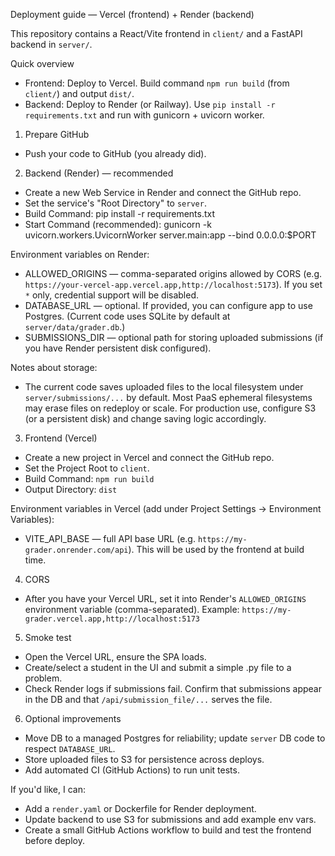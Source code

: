 Deployment guide — Vercel (frontend) + Render (backend)

This repository contains a React/Vite frontend in `client/` and a FastAPI backend in `server/`.

Quick overview

- Frontend: Deploy to Vercel. Build command `npm run build` (from `client/`) and output `dist/`.
- Backend: Deploy to Render (or Railway). Use `pip install -r requirements.txt` and run with gunicorn + uvicorn worker.

1) Prepare GitHub

- Push your code to GitHub (you already did).

2) Backend (Render) — recommended

- Create a new Web Service in Render and connect the GitHub repo.
- Set the service's "Root Directory" to `server`.
- Build Command:
  pip install -r requirements.txt
- Start Command (recommended):
  gunicorn -k uvicorn.workers.UvicornWorker server.main:app --bind 0.0.0.0:$PORT

Environment variables on Render:
- ALLOWED_ORIGINS — comma-separated origins allowed by CORS (e.g. `https://your-vercel-app.vercel.app,http://localhost:5173`). If you set `*` only, credential support will be disabled.
- DATABASE_URL — optional. If provided, you can configure app to use Postgres. (Current code uses SQLite by default at `server/data/grader.db`.)
- SUBMISSIONS_DIR — optional path for storing uploaded submissions (if you have Render persistent disk configured).

Notes about storage:
- The current code saves uploaded files to the local filesystem under `server/submissions/...` by default. Most PaaS ephemeral filesystems may erase files on redeploy or scale. For production use, configure S3 (or a persistent disk) and change saving logic accordingly.

3) Frontend (Vercel)

- Create a new project in Vercel and connect the GitHub repo.
- Set the Project Root to `client`.
- Build Command: `npm run build`
- Output Directory: `dist`

Environment variables in Vercel (add under Project Settings -> Environment Variables):
- VITE_API_BASE — full API base URL (e.g. `https://my-grader.onrender.com/api`). This will be used by the frontend at build time.

4) CORS

- After you have your Vercel URL, set it into Render's `ALLOWED_ORIGINS` environment variable (comma-separated). Example:
  `https://my-grader.vercel.app,http://localhost:5173`

5) Smoke test

- Open the Vercel URL, ensure the SPA loads.
- Create/select a student in the UI and submit a simple .py file to a problem.
- Check Render logs if submissions fail. Confirm that submissions appear in the DB and that `/api/submission_file/...` serves the file.

6) Optional improvements

- Move DB to a managed Postgres for reliability; update `server` DB code to respect `DATABASE_URL`.
- Store uploaded files to S3 for persistence across deploys.
- Add automated CI (GitHub Actions) to run unit tests.

If you'd like, I can:
- Add a `render.yaml` or Dockerfile for Render deployment.
- Update backend to use S3 for submissions and add example env vars.
- Create a small GitHub Actions workflow to build and test the frontend before deploy.

